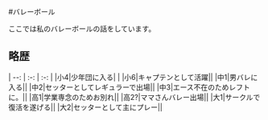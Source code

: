 #バレーボール

ここでは私のバレーボールの話をしています。

## 略歴
| --: | :-: | :-: | 
|小4|少年団に入る|  |
|小6|キャプテンとして活躍||
|中1|男バレに入る||
|中2|セッターとしてレギュラーで出場||
|中3|エース不在のためレフトに。||
|高1|学業専念のためお別れ||
|高2?|ママさんバレー出場||
|大1|サークルで復活を遂げる||
|大2|セッターとして主にプレー||

